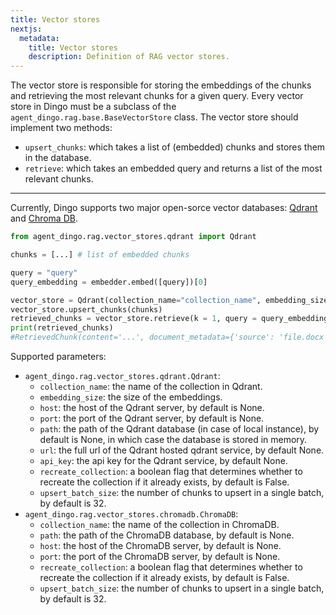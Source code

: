 ```yaml
---
title: Vector stores
nextjs:
  metadata:
    title: Vector stores
    description: Definition of RAG vector stores.
---
```


The vector store is responsible for storing the embeddings of the chunks and retrieving the most relevant chunks for a given query. Every vector store in Dingo must be a subclass of the `agent_dingo.rag.base.BaseVectorStore` class. The vector store should implement two methods:

- `upsert_chunks`: which takes a list of (embedded) chunks and stores them in the database.
- `retrieve`: which takes an embedded query and returns a list of the most relevant chunks.

---

Currently, Dingo supports two major open-sorce vector databases: [Qdrant](https://qdrant.tech/) and [Chroma DB](https://www.trychroma.com/).

```python
from agent_dingo.rag.vector_stores.qdrant import Qdrant

chunks = [...] # list of embedded chunks

query = "query"
query_embedding = embedder.embed([query])[0]

vector_store = Qdrant(collection_name="collection_name", embedding_size=384)
vector_store.upsert_chunks(chunks)
retrieved_chunks = vector_store.retrieve(k = 1, query = query_embedding)
print(retrieved_chunks)
#RetrievedChunk(content='...', document_metadata={'source': 'file.docx', 'paragraph': 7}, score=0.913)
```

Supported parameters:

- `agent_dingo.rag.vector_stores.qdrant.Qdrant`:
  - `collection_name`: the name of the collection in Qdrant.
  - `embedding_size`: the size of the embeddings.
  - `host`: the host of the Qdrant server, by default is None.
  - `port`: the port of the Qdrant server, by default is None.
  - `path`: the path of the Qdrant database (in case of local instance), by default is None, in which case the database is stored in memory.
  - `url`: the full url of the Qdrant hosted qdrant service, by default None.
  - `api_key`: the api key for the Qdrant service, by default None.
  - `recreate_collection`: a boolean flag that determines whether to recreate the collection if it already exists, by default is False.
  - `upsert_batch_size`: the number of chunks to upsert in a single batch, by default is 32.
- `agent_dingo.rag.vector_stores.chromadb.ChromaDB`:
  - `collection_name`: the name of the collection in ChromaDB.
  - `path`: the path of the ChromaDB database, by default is None.
  - `host`: the host of the ChromaDB server, by default is None.
  - `port`: the port of the ChromaDB server, by default is None.
  - `recreate_collection`: a boolean flag that determines whether to recreate the collection if it already exists, by default is False.
  - `upsert_batch_size`: the number of chunks to upsert in a single batch, by default is 32.
